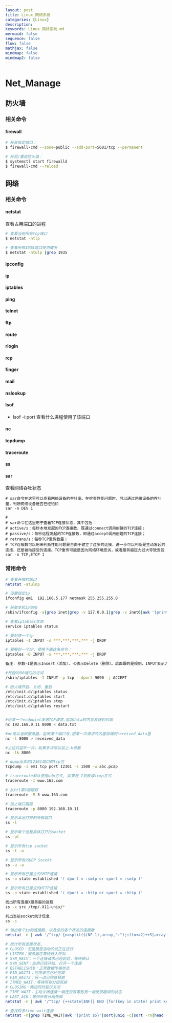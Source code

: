 ```yaml
---
layout: post
title: Linux 网络系统
categories: [Linux]
description: 
keywords: Linux 网络系统.md
mermaid: false
sequence: false
flow: false
mathjax: false
mindmap: false
mindmap2: false
---
```

# Net_Manage

## 防火墙

### 相关命令

#### firewall

```bash
# 开发指定端口：
$ firewall-cmd --zone=public --add-port=5601/tcp --permanent

# 开启/重启防火墙：
$ systemctl start firewalld
$ firewall-cmd --reload
```



## 网络

### 相关命令

#### netstat

查看占用端口的进程

```bash
# 查看当前所有tcp端口
$ netstat -ntlp

# 查看所有1935端口使用情况
$ netstat -ntulp |grep 1935
```



#### ipconfig



#### ip



#### iptables



#### ping



#### telnet



#### ftp



#### route



#### rlogin



#### rcp



#### finger



#### mail



#### nslookup



#### lsof

- lsof -i:port 查看什么进程使用了该端口



#### nc



#### tcpdump



#### traceroute



#### ss



#### sar

查看网络吞吐状态



```
# sar命令在这里可以查看网络设备的吞吐率。在排查性能问题时，可以通过网络设备的吞吐量，判断网络设备是否已经饱和
sar -n DEV 1

#
# sar命令在这里用于查看TCP连接状态，其中包括：
# active/s：每秒本地发起的TCP连接数，既通过connect调用创建的TCP连接；
# passive/s：每秒远程发起的TCP连接数，即通过accept调用创建的TCP连接；
# retrans/s：每秒TCP重传数量；
# TCP连接数可以用来判断性能问题是否由于建立了过多的连接，进一步可以判断是主动发起的连接，还是被动接受的连接。TCP重传可能是因为网络环境恶劣，或者服务器压力过大导致丢包
sar -n TCP,ETCP 1
```



### 常用命令

```bash
# 查看开放的端口
netstat -atulnp
```



```bash
# 设置固定ip
ifconfig em1  192.168.5.177 netmask 255.255.255.0
```



```bash
# 获取本机ip地址
/sbin/ifconfig -a|grep inet|grep -v 127.0.0.1|grep -v inet6|awk '{print $2}'|tr -d "addr:"
```



```bash
# 查看iptables状态
service iptables status

# 要封停一个ip
iptables -I INPUT -s ***.***.***.*** -j DROP

# 要解封一个IP，使用下面这条命令：
iptables -D INPUT -s ***.***.***.*** -j DROP

备注: 参数-I是表示Insert（添加），-D表示Delete（删除）。后面跟的是规则，INPUT表示入站，***.***.***.***表示要封停的IP，DROP表示放弃连接。

#开启9090端口的访问
/sbin/iptables -I INPUT -p tcp --dport 9090 -j ACCEPT 

# 防火墙开启、关闭、重启
/etc/init.d/iptables status
/etc/init.d/iptables start
/etc/init.d/iptables stop
/etc/init.d/iptables restart
```



```bash

#给某一个endpoint发送TCP请求,就将data的内容发送到对端
nc 192.168.0.11 8000 < data.txt

#nc可以当做服务器，监听某个端口号,把某一次请求的内容存储到received_data里
nc -l 8000 > received_data

#上边只监听一次，如果多次可以加上-k参数
nc -lk 8000
```



```bash
# dump出本机12301端口的tcp包
tcpdump -i em1 tcp port 12301 -s 1500 -w abc.pcap
```



```bash
# traceroute默认使用udp方式, 如果是-I则改成icmp方式
traceroute -I www.163.com

# 从ttl第3跳跟踪
traceroute -M 3 www.163.com  

# 加上端口跟踪
traceroute -p 8080 192.168.10.11
```



```bash
# 显示本地打开的所有端口
ss -l 

# 显示每个进程具体打开的socket
ss -pl 

# 显示所有tcp socket
ss -t -a 

# 显示所有的UDP Socekt
ss -u -a 

# 显示所有已建立的SMTP连接
ss -o state established '( dport = :smtp or sport = :smtp )'  

# 显示所有已建立的HTTP连接 
ss -o state established '( dport = :http or sport = :http )'  

找出所有连接X服务器的进程
ss -x src /tmp/.X11-unix/*  

列出当前socket统计信息
ss -s 
```



```bash
# 输出每个ip的连接数，以及总的各个状态的连接数
netstat -n | awk '/^tcp/ {n=split($(NF-1),array,":");if(n<=2)++S[array[(1)]];else++S[array[(4)]];++s[$NF];++N} END {for(a in S){printf("%-20s %s\n", a, S[a]);++I}printf("%-20s %s\n","TOTAL_IP",I);for(a in s) printf("%-20s %s\n",a, s[a]);printf("%-20s %s\n","TOTAL_LINK",N);}'

# 统计所有连接状态, 
# CLOSED：无连接是活动的或正在进行
# LISTEN：服务器在等待进入呼叫
# SYN_RECV：一个连接请求已经到达，等待确认
# SYN_SENT：应用已经开始，打开一个连接
# ESTABLISHED：正常数据传输状态
# FIN_WAIT1：应用说它已经完成
# FIN_WAIT2：另一边已同意释放
# ITMED_WAIT：等待所有分组死掉
# CLOSING：两边同时尝试关闭
# TIME_WAIT：主动关闭连接一端还没有等到另一端反馈期间的状态
# LAST_ACK：等待所有分组死掉
netstat -n | awk '/^tcp/ {++state[$NF]} END {for(key in state) print key,"\t",state[key]}'

# 查找较多time_wait连接
netstat -n|grep TIME_WAIT|awk '{print $5}'|sort|uniq -c|sort -rn|head -n20
```